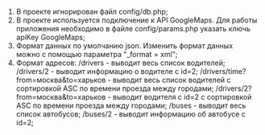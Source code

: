 1. В проекте игнорирован файл config/db.php;
2. В проекте используется подключение к API GoogleMaps. Для работы приложения необходимо в файле config/params.php указать ключь apiKey GoogleMaps;
3. Формат данных по умолчанию json. Изменить формат данных можно с помощью параметра "_format = xml";
3. Формат адресов: 
/drivers - выводит весь список водителей;
/drivers/2 - выводит информацию о водителе с id=2;
/drivers/time?from=москва&to=харьков - выводит весь список водителей с сортировкой ASC по времени проезда между городами;
/drivers/2?from=москва&to=харьков - выводит водителя с id=2 с сортировкой ASC по времени проезда между городами;
/buses - выводит весь список автобусов;
/buses/2 - выводит информацию об автобусе с id=2;
